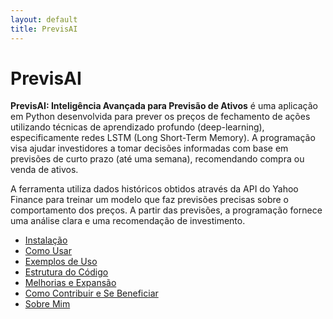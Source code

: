 ```yaml
---
layout: default
title: PrevisAI
---
```


# PrevisAI

**PrevisAI: Inteligência Avançada para Previsão de Ativos** é uma aplicação em Python desenvolvida para prever os preços de fechamento de ações utilizando técnicas de aprendizado profundo (deep-learning), especificamente redes LSTM (Long Short-Term Memory). A programação visa ajudar investidores a tomar decisões informadas com base em previsões de curto prazo (até uma semana), recomendando compra ou venda de ativos.

A ferramenta utiliza dados históricos obtidos através da API do Yahoo Finance para treinar um modelo que faz previsões precisas sobre o comportamento dos preços. A partir das previsões, a programação fornece uma análise clara e uma recomendação de investimento.

- [Instalação](doc/instalacao.md)
- [Como Usar](doc/uso.md)
- [Exemplos de Uso](doc/exemplos.md)
- [Estrutura do Código](doc/estrutura.md)
- [Melhorias e Expansão](doc/melhorias.md)
- [Como Contribuir e Se Beneficiar](doc/contribuir.md)
- [Sobre Mim](doc/sobre.md)
